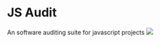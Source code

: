 # JS Audit
An software auditing suite for javascript projects
![](https://cdn.semrush.com/blog/static/media/20/28/202849245dfb35cf17b8ecb11170e2a7/resize/885x-/1680kh960-content-audit-01.png)

